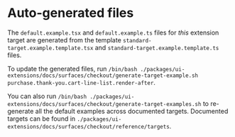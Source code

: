 # Auto-generated files

The `default.example.tsx` and `default.example.ts` files for _this_ extension target are generated from the template `standard-target.example.template.tsx` and `standard-target.example.template.ts` files.

To update the generated files, run `/bin/bash ./packages/ui-extensions/docs/surfaces/checkout/generate-target-example.sh  purchase.thank-you.cart-line-list.render-after`.

You can also run `/bin/bash ./packages/ui-extensions/docs/surfaces/checkout/generate-target-examples.sh` to re-generate all the default examples across documented targets.
Documented targets can be found in `./packages/ui-extensions/docs/surfaces/checkout/reference/targets`.
